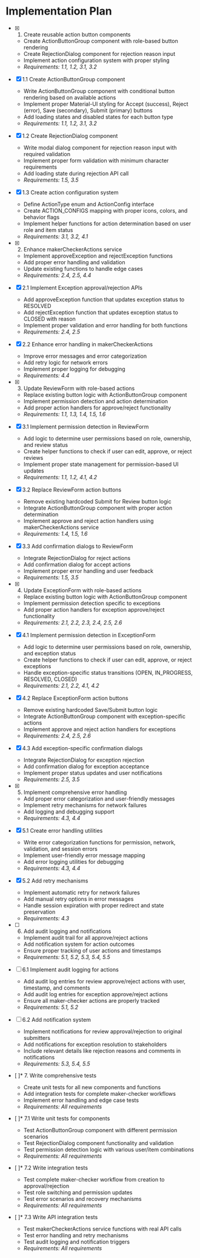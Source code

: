 # Implementation Plan

- [x] 1. Create reusable action button components





  - Create ActionButtonGroup component with role-based button rendering
  - Create RejectionDialog component for rejection reason input
  - Implement action configuration system with proper styling
  - _Requirements: 1.1, 1.2, 3.1, 3.2_

- [x] 1.1 Create ActionButtonGroup component


  - Write ActionButtonGroup component with conditional button rendering based on available actions
  - Implement proper Material-UI styling for Accept (success), Reject (error), Save (secondary), Submit (primary) buttons
  - Add loading states and disabled states for each button type
  - _Requirements: 1.1, 1.2, 3.1, 3.2_

- [x] 1.2 Create RejectionDialog component


  - Write modal dialog component for rejection reason input with required validation
  - Implement proper form validation with minimum character requirements
  - Add loading state during rejection API call
  - _Requirements: 1.5, 3.5_

- [x] 1.3 Create action configuration system


  - Define ActionType enum and ActionConfig interface
  - Create ACTION_CONFIGS mapping with proper icons, colors, and behavior flags
  - Implement helper functions for action determination based on user role and item status
  - _Requirements: 3.1, 3.2, 4.1_

- [x] 2. Enhance makerCheckerActions service





  - Implement approveException and rejectException functions
  - Add proper error handling and validation
  - Update existing functions to handle edge cases
  - _Requirements: 2.4, 2.5, 4.4_

- [x] 2.1 Implement Exception approval/rejection APIs


  - Add approveException function that updates exception status to RESOLVED
  - Add rejectException function that updates exception status to CLOSED with reason
  - Implement proper validation and error handling for both functions
  - _Requirements: 2.4, 2.5_

- [x] 2.2 Enhance error handling in makerCheckerActions


  - Improve error messages and error categorization
  - Add retry logic for network errors
  - Implement proper logging for debugging
  - _Requirements: 4.4_

- [x] 3. Update ReviewForm with role-based actions





  - Replace existing button logic with ActionButtonGroup component
  - Implement permission detection and action determination
  - Add proper action handlers for approve/reject functionality
  - _Requirements: 1.1, 1.3, 1.4, 1.5, 1.6_

- [x] 3.1 Implement permission detection in ReviewForm


  - Add logic to determine user permissions based on role, ownership, and review status
  - Create helper functions to check if user can edit, approve, or reject reviews
  - Implement proper state management for permission-based UI updates
  - _Requirements: 1.1, 1.2, 4.1, 4.2_

- [x] 3.2 Replace ReviewForm action buttons


  - Remove existing hardcoded Submit for Review button logic
  - Integrate ActionButtonGroup component with proper action determination
  - Implement approve and reject action handlers using makerCheckerActions service
  - _Requirements: 1.4, 1.5, 1.6_

- [x] 3.3 Add confirmation dialogs to ReviewForm


  - Integrate RejectionDialog for reject actions
  - Add confirmation dialog for accept actions
  - Implement proper error handling and user feedback
  - _Requirements: 1.5, 3.5_

- [x] 4. Update ExceptionForm with role-based actions





  - Replace existing button logic with ActionButtonGroup component
  - Implement permission detection specific to exceptions
  - Add proper action handlers for exception approve/reject functionality
  - _Requirements: 2.1, 2.2, 2.3, 2.4, 2.5, 2.6_

- [x] 4.1 Implement permission detection in ExceptionForm


  - Add logic to determine user permissions based on role, ownership, and exception status
  - Create helper functions to check if user can edit, approve, or reject exceptions
  - Handle exception-specific status transitions (OPEN, IN_PROGRESS, RESOLVED, CLOSED)
  - _Requirements: 2.1, 2.2, 4.1, 4.2_

- [x] 4.2 Replace ExceptionForm action buttons


  - Remove existing hardcoded Save/Submit button logic
  - Integrate ActionButtonGroup component with exception-specific actions
  - Implement approve and reject action handlers for exceptions
  - _Requirements: 2.4, 2.5, 2.6_

- [x] 4.3 Add exception-specific confirmation dialogs


  - Integrate RejectionDialog for exception rejection
  - Add confirmation dialog for exception acceptance
  - Implement proper status updates and user notifications
  - _Requirements: 2.5, 3.5_

- [x] 5. Implement comprehensive error handling




  - Add proper error categorization and user-friendly messages
  - Implement retry mechanisms for network failures
  - Add logging and debugging support
  - _Requirements: 4.3, 4.4_

- [x] 5.1 Create error handling utilities


  - Write error categorization functions for permission, network, validation, and session errors
  - Implement user-friendly error message mapping
  - Add error logging utilities for debugging
  - _Requirements: 4.3, 4.4_

- [x] 5.2 Add retry mechanisms


  - Implement automatic retry for network failures
  - Add manual retry options in error messages
  - Handle session expiration with proper redirect and state preservation
  - _Requirements: 4.3_

- [ ] 6. Add audit logging and notifications
  - Implement audit trail for all approve/reject actions
  - Add notification system for action outcomes
  - Ensure proper tracking of user actions and timestamps
  - _Requirements: 5.1, 5.2, 5.3, 5.4, 5.5_

- [ ] 6.1 Implement audit logging for actions
  - Add audit log entries for review approve/reject actions with user, timestamp, and comments
  - Add audit log entries for exception approve/reject actions
  - Ensure all maker-checker actions are properly tracked
  - _Requirements: 5.1, 5.2_

- [ ] 6.2 Add notification system
  - Implement notifications for review approval/rejection to original submitters
  - Add notifications for exception resolution to stakeholders
  - Include relevant details like rejection reasons and comments in notifications
  - _Requirements: 5.3, 5.4, 5.5_

- [ ]* 7. Write comprehensive tests
  - Create unit tests for all new components and functions
  - Add integration tests for complete maker-checker workflows
  - Implement error handling and edge case tests
  - _Requirements: All requirements_

- [ ]* 7.1 Write unit tests for components
  - Test ActionButtonGroup component with different permission scenarios
  - Test RejectionDialog component functionality and validation
  - Test permission detection logic with various user/item combinations
  - _Requirements: All requirements_

- [ ]* 7.2 Write integration tests
  - Test complete maker-checker workflow from creation to approval/rejection
  - Test role switching and permission updates
  - Test error scenarios and recovery mechanisms
  - _Requirements: All requirements_

- [ ]* 7.3 Write API integration tests
  - Test makerCheckerActions service functions with real API calls
  - Test error handling and retry mechanisms
  - Test audit logging and notification triggers
  - _Requirements: All requirements_